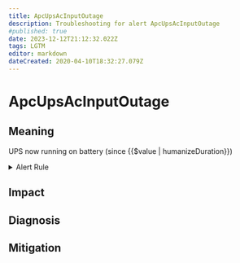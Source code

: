 ```yaml
---
title: ApcUpsAcInputOutage
description: Troubleshooting for alert ApcUpsAcInputOutage
#published: true
date: 2023-12-12T21:12:32.022Z
tags: LGTM
editor: markdown
dateCreated: 2020-04-10T18:32:27.079Z
---
```


# ApcUpsAcInputOutage

## Meaning
[//]: # "Short paragraph that explains what the alert means"
UPS now running on battery (since {{$value | humanizeDuration}})

<details>
  <summary>Alert Rule</summary>

  ```yaml
alert: ApcUpsAcInputOutage
expr: apcupsd_battery_time_on_seconds > 0
for: 0m
labels:
    severity: warning
annotations:
    summary: APC UPS AC input outage (instance {{ $labels.instance }})
    description: |-
        UPS now running on battery (since {{$value | humanizeDuration}})
          VALUE = {{ $value }}
          LABELS = {{ $labels }}
    runbook: https://github.com/srerun/prometheus-alerts/content/runbooks/ApcUpsAcInputOutage

  ```
</details>


## Impact
[//]: # "What could / will happen if the alert is not addressed"



## Diagnosis
[//]: # "Steps to take to identify the cause of the problem"



## Mitigation
[//]: # "The steps necessary to resolve the alert"
